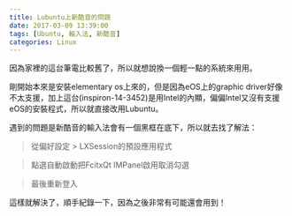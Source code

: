 ```yaml
---
title: Lubuntu上新酷音的問題
date: 2017-03-09 13:39:00
tags: [Ubuntu, 輸入法, 新酷音]
categories: Linux
---
```


因為家裡的這台筆電比較舊了，所以就想說換一個輕一點的系統來用用。

<!--More-->

剛開始本來是安裝elementary os上來的，但是因為eOS上的graphic driver好像不太支援，加上這台(inspiron-14-3452)是用Intel的內顯，偏偏Intel又沒有支援eOS的安裝程式，所以就直接改用Lubuntu。

遇到的問題是新酷音的輸入法會有一個黑框在底下，所以就去找了解法：

> 從偏好設定 > LXSession的預設應用程式

> 點選自動啟動把FcitxQt IMPanel啟用取消勾選

> 最後重新登入

這樣就解決了，順手紀錄一下，因為之後非常有可能還會用到！
